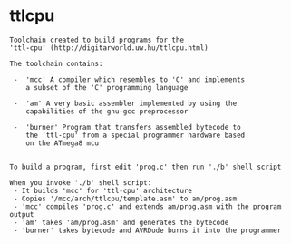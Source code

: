 # ttlcpu

    Toolchain created to build programs for the
    'ttl-cpu' (http://digitarworld.uw.hu/ttlcpu.html)
    
    The toolchain contains:
    
     -  'mcc' A compiler which resembles to 'C' and implements
        a subset of the 'C' programming language
    
     -  'am' A very basic assembler implemented by using the
        capabilities of the gnu-gcc preprocessor
    
     -  'burner' Program that transfers assembled bytecode to
        the 'ttl-cpu' from a special programmer hardware based
        on the ATmega8 mcu


    To build a program, first edit 'prog.c' then run './b' shell script

    When you invoke './b' shell script:
     - It builds 'mcc' for 'ttl-cpu' architecture
     - Copies '/mcc/arch/ttlcpu/template.asm' to am/prog.asm
     - 'mcc' compiles 'prog.c' and extends am/prog.asm with the program output
     - 'am' takes 'am/prog.asm' and generates the bytecode
     - 'burner' takes bytecode and AVRDude burns it into the programmer


